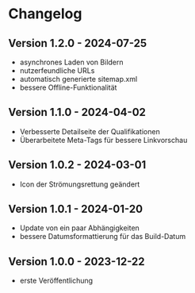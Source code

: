 # Changelog

## Version 1.2.0 - 2024-07-25

- asynchrones Laden von Bildern
- nutzerfeundliche URLs
- automatisch generierte sitemap.xml
- bessere Offline-Funktionalität

## Version 1.1.0 - 2024-04-02

- Verbesserte Detailseite der Qualifikationen
- Überarbeitete Meta-Tags für bessere Linkvorschau

## Version 1.0.2 - 2024-03-01

- Icon der Strömungsrettung geändert


## Version 1.0.1 - 2024-01-20

- Update von ein paar Abhängigkeiten
- bessere Datumsformattierung für das Build-Datum


## Version 1.0.0 - 2023-12-22

- erste Veröffentlichung
